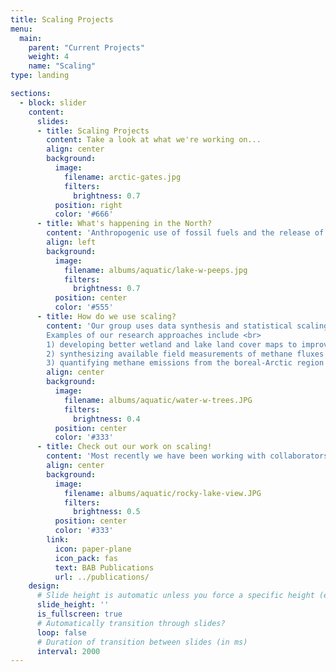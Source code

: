 ```yaml
---
title: Scaling Projects
menu:
  main:
    parent: "Current Projects"
    weight: 4
    name: "Scaling"
type: landing

sections:
  - block: slider
    content:
      slides:
      - title: Scaling Projects
        content: Take a look at what we're working on...
        align: center
        background:
          image:
            filename: arctic-gates.jpg
            filters:
              brightness: 0.7
          position: right
          color: '#666'
      - title: What's happening in the North?
        content: 'Anthropogenic use of fossil fuels and the release of carbon dioxide into the atmosphere is warming the planet, altering the natural methane cycle. Understanding the magnitude of response of natural methane emissions from Northern ecosystems is critical towards quantifying the global methane budget and establishing emission reduction goals.'
        align: left
        background:
          image:
            filename: albums/aquatic/lake-w-peeps.jpg
            filters:
              brightness: 0.7
          position: center
          color: '#555'
      - title: How do we use scaling?
        content: 'Our group uses data synthesis and statistical scaling models to quantify the magnitude and drivers of methane emissions from boreal-Arctic ecosystems. <br>
        Examples of our research approaches include <br>
        1) developing better wetland and lake land cover maps to improve methane emission models, <br>
        2) synthesizing available field measurements of methane fluxes to determine environmental drivers of methane and decadal trends in methane emissions, and <br>
        3) quantifying methane emissions from the boreal-Arctic region using statistical modeling approaches. Most recently we have been working with collaborators from Woodwell Climate Research Center and the Max Planck Institute to develop the most comprehensive carbon dioxide and methane flux dataset for the boreal-Arctic region, to date.'
        align: center
        background:
          image:
            filename: albums/aquatic/water-w-trees.JPG
            filters:
              brightness: 0.4
          position: center
          color: '#333'
      - title: Check out our work on scaling!
        content: 'Most recently we have been working with collaborators from Woodwell Climate Research Center and the Max Planck Institute to develop the most comprehensive carbon dioxide and methane flux dataset for the boreal-Arctic region, to date.'
        align: center
        background:
          image:
            filename: albums/aquatic/rocky-lake-view.JPG
            filters:
              brightness: 0.5
          position: center
          color: '#333'
        link:
          icon: paper-plane
          icon_pack: fas
          text: BAB Publications
          url: ../publications/
    design:
      # Slide height is automatic unless you force a specific height (e.g. '400px')
      slide_height: ''
      is_fullscreen: true
      # Automatically transition through slides?
      loop: false
      # Duration of transition between slides (in ms)
      interval: 2000
---
```

